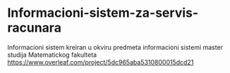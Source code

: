 # Informacioni-sistem-za-servis-racunara
Informacioni sistem kreiran u okviru predmeta informacioni sistemi master studija Matematickog fakulteta
https://www.overleaf.com/project/5dc965aba5310800015dcd21
